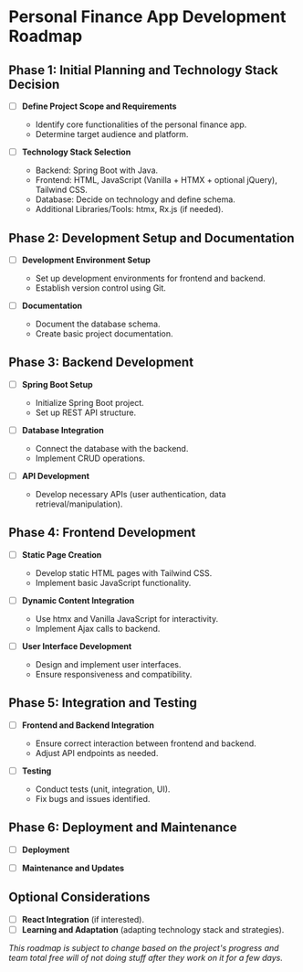 
# Personal Finance App Development Roadmap

## Phase 1: Initial Planning and Technology Stack Decision

- [ ] **Define Project Scope and Requirements**
  - Identify core functionalities of the personal finance app.
  - Determine target audience and platform.

- [ ] **Technology Stack Selection**
  - Backend: Spring Boot with Java.
  - Frontend: HTML, JavaScript (Vanilla + HTMX + optional jQuery), Tailwind CSS.
  - Database: Decide on technology and define schema.
  - Additional Libraries/Tools: htmx, Rx.js (if needed).

## Phase 2: Development Setup and Documentation

- [ ] **Development Environment Setup**
  - Set up development environments for frontend and backend.
  - Establish version control using Git.

- [ ] **Documentation**
  - Document the database schema.
  - Create basic project documentation.

## Phase 3: Backend Development

- [ ] **Spring Boot Setup**
  - Initialize Spring Boot project.
  - Set up REST API structure.

- [ ] **Database Integration**
  - Connect the database with the backend.
  - Implement CRUD operations.

- [ ] **API Development**
  - Develop necessary APIs (user authentication, data retrieval/manipulation).

## Phase 4: Frontend Development

- [ ] **Static Page Creation**
  - Develop static HTML pages with Tailwind CSS.
  - Implement basic JavaScript functionality.

- [ ] **Dynamic Content Integration**
  - Use htmx and Vanilla JavaScript for interactivity.
  - Implement Ajax calls to backend.

- [ ] **User Interface Development**
  - Design and implement user interfaces.
  - Ensure responsiveness and compatibility.

## Phase 5: Integration and Testing

- [ ] **Frontend and Backend Integration**
  - Ensure correct interaction between frontend and backend.
  - Adjust API endpoints as needed.

- [ ] **Testing**
  - Conduct tests (unit, integration, UI).
  - Fix bugs and issues identified.

## Phase 6: Deployment and Maintenance

- [ ] **Deployment**

- [ ] **Maintenance and Updates**


## Optional Considerations

- [ ] **React Integration** (if interested).
- [ ] **Learning and Adaptation** (adapting technology stack and strategies).

*This roadmap is subject to change based on the project's progress and team total free will of not doing stuff after they work on it for a few days.*
